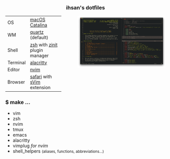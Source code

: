<h3 align=center>ihsan's dotfiles</h3>

<img
	valign=center
	align=right
	alt="Neovim Appearance"
	src="./img/neovim-look-2020-apr-11-4-20.png"
	width="55%" />

<table style="width: 35% !important">
<tr><td>OS</td>
<td><a href="https://www.apple.com/macos/catalina/">macOS Catalina</a></td>
</tr>

<tr><td>WM</td>
<td><a
href=https://en.wikipedia.org/wiki/Quartz_(graphics_layer)>quartz</a> (default)
</td>
</tr>

<tr><td>Shell</td>
<td><a href="https://zsh.org/">zsh</a> with <a
href="https://github.com/zdharma/zinit">zinit</a> plugin manager</td>
</tr>

<tr><td>Terminal</td>
<td><a href="https://github.com/alacritty/alacritty">alacritty<a/></td>
</tr>

<tr><td>Editor</td>
<td><a href="https://neovim.io/">nvim</a></td>
</tr>

<tr><td>Browser</td>
<td> <a href="https://www.apple.com/safari/">safari</a>
with <a href="https://github.com/flippidippi/sVim">sVim</a> extension</td>
</tr>
</table>

<h3>$ make ...</h3>
<ul>
<li>vim</li>
<li>zsh</li>
<li>nvim</li>
<li>tmux</li>
<li>emacs</li>
<li>alacritty</li>
<li>vimplug <em>for nvim</em></li>
<li>shell_helpers <small>(aliases, functions, abbreviations...)</small></li>
</ul>
